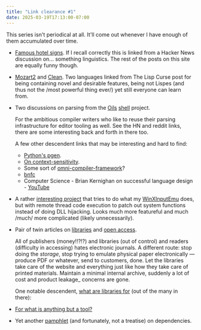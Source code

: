 ```yaml
---
title: "Link clearance #1"
date: 2025-03-19T17:13:00-07:00
---
```


This series isn't periodical at all. It'll come out whenever I have enough of them accumulated over time.

- [Famous hotel signs](https://www.ling.upenn.edu/~beatrice/humor/foreign-hotel-signs.html). If I recall correctly this is linked from a Hacker News discussion on... something linguistics. The rest of the posts on this site are equally funny though.

- [Mozart2](http://mozart2.org) and [Clean](https://clean-lang.org). Two languages linked from The Lisp Curse post for being containing novel and desirable features, being not Lispes (and thus not the /most powerful thing ever/) yet still everyone can learn from.

- Two discussions on parsing from the [Oils](https://github.com/oils-for-unix/oils/wiki/Lossless-Syntax-Tree-Pattern) [shell](https://github.com/oils-for-unix/oils/wiki/Parsing-is-Difficult) project.

  For the ambitious compiler writers who like to reuse their parsing infrastructure for editor tooling as well. See the HN and reddit links, there are some interesting back and forth in there too.

  A few other descendent links that may be interesting and hard to find:

  - [Python's pgen](http://python-history.blogspot.com/2018/05/the-origins-of-pgen.html).
  - [On context-sensitivity]( https://eli.thegreenplace.net/2011/05/02/the-context-sensitivity-of-cs-grammar-revisited).
  - Some sort of [omni-compiler-framework](https://kythe.io/docs/kythe-compatible-compilers.html)?
  - [bnfc](https://github.com/BNFC/bnfc)
  - Computer Science - Brian Kernighan on successful language design - [YouTube](https://www.youtube.com/watch?v=Sg4U4r_AgJU)

- A rather [interesting project](https://github.com/rtk0c/WinXInputEmu) that tries to do what my [WinXInputEmu](https://github.com/rtk0c/WinXInputEmu) does, but with remote thread code execution to patch out system functions instead of doing DLL hijacking. Looks much more featureful and much /much/ more complicated (likely unnecessarily).

- Pair of twin articles on [libraries](http://trevorjim.com/libraries-and-open-access) and [open access](http://trevorjim.com/open-access-should-not-mean-sole-access).

  All of publishers (money!!?!?) and libraries (out of control) and readers (difficulty in accessing) hates electronic journals. A different route: stop doing the _storage_, stop trying to emulate physical paper electronically — produce PDF or whatever, send to customers, done. Let the libraries take care of the website and everything just like how they take care of printed materials. Maintain a minimal internal archive, suddenly a lot of cost and product leakage_ concerns are gone.

  One notable descendent, [what are libraries for](http://web.archive.org/web/20110723192224/http://www.inthelibrarywiththeleadpipe.org/2011/what-are-libraries-for/) (out of the many in there):

- [For what is anything but a tool?](https://blog.sanctum.geek.nz/vim-koans)

- Yet another [pamphlet](https://research.swtch.com/vgo-mvs) (and fortunately, not a treatise) on dependencies.
